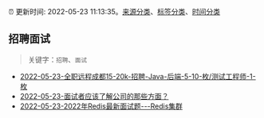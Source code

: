 :alarm_clock: 更新时间: 2022-05-23 11:13:35。[来源分类](../README.md)、[标签分类](../TAGS.md)、[时间分类](../TIMELINE.md)

## 招聘面试


> 关键字：`招聘`、`面试`



- [2022-05-23-全职远程成都15-20k-招聘-Java-后端-5-10-枚/测试工程师-1-枚](https://www.v2ex.com/t/854777) 
- [2022-05-23-面试者应该了解公司的那些方面？](https://www.v2ex.com/t/854774) 
- [2022-05-23-2022年Redis最新面试题---Redis集群](https://toutiao.io/k/5gfebfx) 